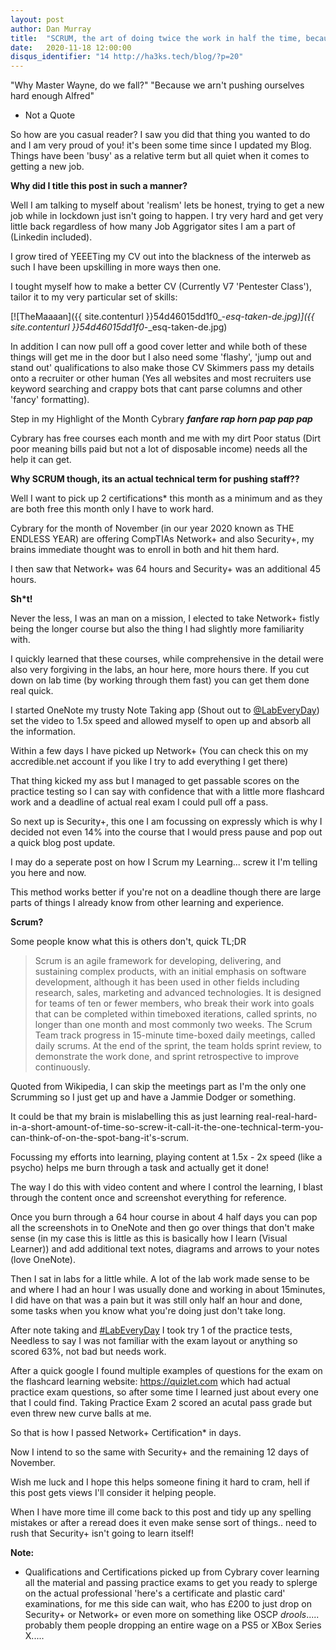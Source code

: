 ```yaml
---
layout: post
author: Dan Murray
title:  "SCRUM, the art of doing twice the work in half the time, because you're a god damn madman"
date:   2020-11-18 12:00:00
disqus_identifier: "14 http://ha3ks.tech/blog/?p=20"
---
```


"Why Master Wayne, do we fall?"
"Because we arn't pushing ourselves hard enough Alfred"
- Not a Quote

So how are you casual reader? I saw you did that thing you wanted to do and I am very proud of you! it's been some time since I updated my Blog. Things have been 'busy' as a relative term but all quiet when it comes to getting a new job.
<!--more-->

<b>Why did I title this post in such a manner?</b>

Well I am talking to myself about 'realism' lets be honest, trying to get a new job while in lockdown just isn't going to happen. I try very hard and get very little back regardless of how many Job Aggrigator sites I am a part of (Linkedin included).

I grow tired of YEEETing my CV out into the blackness of the interweb as such I have been upskilling in more ways then one.

I tought myself how to make a better CV (Currently V7 'Pentester Class'), tailor it to my very particular set of skills:

[![TheMaaaan]({{ site.contenturl }}54d46015dd1f0_-_esq-taken-de.jpg)]({{ site.contenturl }}54d46015dd1f0_-_esq-taken-de.jpg)

In addition I can now pull off a good cover letter and while both of these things will get me in the door but I also need some 'flashy', 'jump out and stand out' qualifications to also make those CV Skimmers pass my details onto a recruiter or other human (Yes all websites and most recruiters use keyword searching and crappy bots that cant parse columns and other 'fancy' formatting).

Step in my Highlight of the Month Cybrary <b>*fanfare* *rap horn pap pap pap*</b>

Cybrary has free courses each month and me with my dirt Poor status (Dirt poor meaning bills paid but not a lot of disposable income) needs all the help it can get.


<b>Why SCRUM though, its an actual technical term for pushing staff??</b>

Well I want to pick up 2 certifications* this month as a minimum and as they are both free this month only I have to work hard.

Cybrary for the month of November (in our year 2020 known as THE ENDLESS YEAR) are offering CompTIAs Network+ and also Security+, my brains immediate thought was to enroll in both and hit them hard.

I then saw that Network+ was 64 hours and Security+ was an additional 45 hours.


<b>Sh*t!</b>

Never the less, I was an man on a mission, I elected to take Network+ fistly being the longer course but also the thing I had slightly more familiarity with.

I quickly learned that these courses, while comprehensive in the detail were also very forgiving in the labs, an hour here, more hours there. If you cut down on lab time (by working through them fast) you can get them done real quick.

I started OneNote my trusty Note Taking app (Shout out to [@LabEveryDay](https://twitter.com/labeveryday)) set the video to 1.5x speed and allowed myself to open up and absorb all the information.

Within a few days I have picked up Network+ (You can check this on my accredible.net account if you like I try to add everything I get there)

That thing kicked my ass but I managed to get passable scores on the practice testing so I can say with confidence that with a little more flashcard work and a deadline of actual real exam I could pull off a pass.

So next up is Security+, this one I am focussing on expressly which is why I decided not even 14% into the course that I would press pause and pop out a quick blog post update.

I may do a seperate post on how I Scrum my Learning... screw it I'm telling you here and now.

This method works better if you're not on a deadline though there are large parts of things I already know from other learning and experience.

<b>Scrum?</b>

Some people know what this is others don't, quick TL;DR

>Scrum is an agile framework for developing, delivering, and sustaining complex products, with 
>an initial emphasis on software development, although it has been used in other fields including
>research, sales, marketing and advanced technologies.
>It is designed for teams of ten or fewer members, who break their work into goals that can be 
>completed within timeboxed iterations, called sprints, no longer than one month and most commonly
>two weeks.
>The Scrum Team track progress in 15-minute time-boxed daily meetings, called daily scrums. At the
>end of the sprint, the team holds sprint review, to demonstrate the work done, and sprint
>retrospective to improve continuously.

Quoted from Wikipedia, I can skip the meetings part as I'm the only one Scrumming so I just get up and have a Jammie Dodger or something.

It could be that my brain is mislabelling this as just learning real-real-hard-in-a-short-amount-of-time-so-screw-it-call-it-the-one-technical-term-you-can-think-of-on-the-spot-bang-it's-scrum.

Focussing my efforts into learning, playing content at 1.5x - 2x speed (like a psycho) helps me burn through a task and actually get it done!

The way I do this with video content and where I control the learning, I blast through the content once and screenshot everything for reference.

Once you burn through a 64 hour course in about 4 half days you can pop all the screenshots in to OneNote and then go over things that don't make sense (in my case this is little as this is basically how I learn (Visual Learner)) and add additional text notes, diagrams and arrows to your notes (love OneNote).

Then I sat in labs for a little while. A lot of the lab work made sense to be and where I had an hour I was usually done and working in about 15minutes, I did have on that was a pain but it was still only half an hour and done, some tasks when you know what you're doing just don't take long.

After note taking and [#LabEveryDay](https://twitter.com/hashtag/labeveryday?lang=en) I took try 1 of the practice tests, Needless to say I was not familiar with the exam layout or anything so scored 63%, not bad but needs work.

After a quick google I found multiple examples of questions for the exam on the flashcard learning website: https://quizlet.com which had actual practice exam questions, so after some time I learned just about every one that I could find. Taking Practice Exam 2 scored an acutal pass grade but even threw new curve balls at me.

So that is how I passed Network+ Certification* in days.

Now I intend to so the same with Security+ and the remaining 12 days of November.

Wish me luck and I hope this helps someone fining it hard to cram, hell if this post gets views I'll consider it helping people.



When I have more time ill come back to this post and tidy up any spelling mistakes or after a reread does it even make sense sort of things.. need to rush that Security+ isn't going to learn itself!




<b>Note:</b>
* Qualifications and Certifications picked up from Cybrary cover learning all the material and passing practice exams to get you ready to splerge on the actual professional 'here's a certificate and plastic card' examinations, for me this side can wait, who has £200 to just drop on Security+ or Network+ or even more on something like OSCP *drools*..... probably them people dropping an entire wage on a PS5 or XBox Series X.....